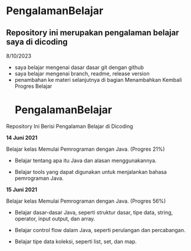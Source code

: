 # PengalamanBelajar
Repository ini merupakan pengalaman belajar saya di dicoding
--
8/10/2023
- saya belajar mengenai dasar dasar git dengan github
- saya belajar mengenai branch, readme, release version
- penambahan ke materi selanjutnya di bagian Menambahkan Kembali Progres Belajar
   # PengalamanBelajar

Repository Ini Berisi Pengalaman Belajar di Dicoding


**14 Juni 2021**  

Belajar kelas Memulai Pemrograman dengan Java. (Progres 21%)

  * Belajar tentang apa itu Java dan alasan menggunakannya.

  * Belajar tools yang dapat digunakan untuk menjalankan bahasa pemrograman Java.


**15 Juni 2021**  

Belajar kelas Memulai Pemrograman dengan Java. (Progres 56%)

  * Belajar dasar-dasar Java, seperti struktur dasar, tipe data, string, operator, input output, dan array.

  * Belajar control flow dalam Java, seperti perulangan dan percabangan.

  * Belajar tipe data koleksi, seperti list, set, dan map.
